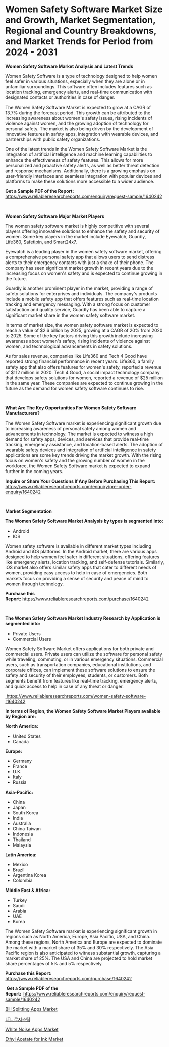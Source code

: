 <p><h1>Women Safety Software Market Size and Growth, Market Segmentation, Regional and Country Breakdowns, and Market Trends for Period from 2024 -  2031</h1></p><p><strong>Women Safety Software Market Analysis and Latest Trends</strong></p>
<p><p>Women Safety Software is a type of technology designed to help women feel safer in various situations, especially when they are alone or in unfamiliar surroundings. This software often includes features such as location tracking, emergency alerts, and real-time communication with designated contacts or authorities in case of danger.</p><p>The Women Safety Software Market is expected to grow at a CAGR of 13.7% during the forecast period. This growth can be attributed to the increasing awareness about women's safety issues, rising incidents of violence against women, and the growing adoption of technology for personal safety. The market is also being driven by the development of innovative features in safety apps, integration with wearable devices, and partnerships with public safety organizations.</p><p>One of the latest trends in the Women Safety Software Market is the integration of artificial intelligence and machine learning capabilities to enhance the effectiveness of safety features. This allows for more personalized and proactive safety alerts, as well as better threat detection and response mechanisms. Additionally, there is a growing emphasis on user-friendly interfaces and seamless integration with popular devices and platforms to make these solutions more accessible to a wider audience.</p></p>
<p><strong>Get a Sample PDF of the Report:&nbsp;</strong> <a href="https://www.reliableresearchreports.com/enquiry/request-sample/1640242">https://www.reliableresearchreports.com/enquiry/request-sample/1640242</a></p>
<p>&nbsp;</p>
<p><strong>Women Safety Software Major Market Players</strong></p>
<p><p>The women safety software market is highly competitive with several players offering innovative solutions to enhance the safety and security of women. Some key players in the market include Eyewatch, Guardly, Life360, Safetipin, and Smart24x7.</p><p>Eyewatch is a leading player in the women safety software market, offering a comprehensive personal safety app that allows users to send distress alerts to their emergency contacts with just a shake of their phone. The company has seen significant market growth in recent years due to the increasing focus on women's safety and is expected to continue growing in the future.</p><p>Guardly is another prominent player in the market, providing a range of safety solutions for enterprises and individuals. The company's products include a mobile safety app that offers features such as real-time location tracking and emergency messaging. With a strong focus on customer satisfaction and quality service, Guardly has been able to capture a significant market share in the women safety software market.</p><p>In terms of market size, the women safety software market is expected to reach a value of $2.6 billion by 2025, growing at a CAGR of 20% from 2020 to 2025. Some of the key factors driving this growth include increasing awareness about women's safety, rising incidents of violence against women, and technological advancements in safety solutions.</p><p>As for sales revenue, companies like Life360 and Tech 4 Good have reported strong financial performance in recent years. Life360, a family safety app that also offers features for women's safety, reported a revenue of $112 million in 2020. Tech 4 Good, a social impact technology company that develops safety solutions for women, reported a revenue of $25 million in the same year. These companies are expected to continue growing in the future as the demand for women safety software continues to rise.</p></p>
<p>&nbsp;</p>
<p><strong>What Are The Key Opportunities For Women Safety Software Manufacturers?</strong></p>
<p><p>The Women Safety Software market is experiencing significant growth due to increasing awareness of personal safety among women and advancements in technology. The market is expected to witness a high demand for safety apps, devices, and services that provide real-time tracking, emergency assistance, and location-based alerts. The adoption of wearable safety devices and integration of artificial intelligence in safety applications are some key trends driving the market growth. With the rising focus on women's safety and the growing number of women in the workforce, the Women Safety Software market is expected to expand further in the coming years.</p></p>
<p><strong>Inquire or Share Your Questions If Any Before Purchasing This Report:</strong> <a href="https://www.reliableresearchreports.com/enquiry/pre-order-enquiry/1640242">https://www.reliableresearchreports.com/enquiry/pre-order-enquiry/1640242</a></p>
<p>&nbsp;</p>
<p><strong>Market Segmentation</strong></p>
<p><strong>The Women Safety Software Market Analysis by types is segmented into:</strong></p>
<p><ul><li>Android</li><li>IOS</li></ul></p>
<p><p>Women safety software is available in different market types including Android and iOS platforms. In the Android market, there are various apps designed to help women feel safer in different situations, offering features like emergency alerts, location tracking, and self-defense tutorials. Similarly, iOS market also offers similar safety apps that cater to different needs of women, providing easy access to help in case of emergencies. Both markets focus on providing a sense of security and peace of mind to women through technology.</p></p>
<p><strong>Purchase this Report:&nbsp;</strong><a href="https://www.reliableresearchreports.com/purchase/1640242">https://www.reliableresearchreports.com/purchase/1640242</a></p>
<p>&nbsp;</p>
<p><strong>The Women Safety Software Market Industry Research by Application is segmented into:</strong></p>
<p><ul><li>Private Users</li><li>Commercial Users</li></ul></p>
<p><p>Women Safety Software Market offers applications for both private and commercial users. Private users can utilize the software for personal safety while traveling, commuting, or in various emergency situations. Commercial users, such as transportation companies, educational institutions, and corporate offices, can implement these software solutions to ensure the safety and security of their employees, students, or customers. Both segments benefit from features like real-time tracking, emergency alerts, and quick access to help in case of any threat or danger.</p></p>
<p><a href="https://www.reliableresearchreports.com/women-safety-software-r1640242">&nbsp;https://www.reliableresearchreports.com/women-safety-software-r1640242</a></p>
<p><strong>In terms of Region, the Women Safety Software Market Players available by Region are:</strong></p>
<p>
    <p> <strong> North America: </strong>
        <ul>
            <li>United States</li>
            <li>Canada</li>
        </ul>
        </p> 
    <p> <strong> Europe: </strong>
        <ul>
            <li>Germany</li>
            <li>France</li>
            <li>U.K.</li>
            <li>Italy</li>
            <li>Russia</li>
        </ul>
        </p> 
    <p> <strong> Asia-Pacific: </strong>
        <ul>
            <li>China</li>
            <li>Japan</li>
            <li>South Korea</li>
            <li>India</li>
            <li>Australia</li>
            <li>China Taiwan</li>
            <li>Indonesia</li>
            <li>Thailand</li>
            <li>Malaysia</li>
        </ul>
        </p> 
    <p> <strong> Latin America: </strong>
        <ul>
            <li>Mexico</li>
            <li>Brazil</li>
            <li>Argentina Korea</li>
            <li>Colombia</li>
        </ul>
        </p> 
    <p> <strong> Middle East & Africa: </strong>
        <ul>
            <li>Turkey</li>
            <li>Saudi</li>
            <li>Arabia</li>
            <li>UAE</li>
            <li>Korea</li>
        </ul>
    </p>
    </p>
<p><p>The Women Safety Software market is experiencing significant growth in regions such as North America, Europe, Asia Pacific, USA, and China. Among these regions, North America and Europe are expected to dominate the market with a market share of 35% and 30% respectively. The Asia Pacific region is also anticipated to witness substantial growth, capturing a market share of 25%. The USA and China are projected to hold market share percentages of 5% and 5% respectively.</p></p>
<p><strong>Purchase this Report: </strong><a href="https://www.reliableresearchreports.com/purchase/1640242">https://www.reliableresearchreports.com/purchase/1640242</a></p>
<p>&nbsp;<strong>Get a Sample PDF of the Report:&nbsp;&nbsp;</strong><a href="https://www.reliableresearchreports.com/enquiry/request-sample/1640242">https://www.reliableresearchreports.com/enquiry/request-sample/1640242</a></p>
<p><strong></strong></p>
<p><p><a href="https://github.com/kufem1/Market-Research-Report-List-2/blob/main/bill-splitting-apps-market.md">Bill Splitting Apps Market</a></p><p><a href="https://github.com/chupp85/Market-Research-Report-List-1/blob/main/342934048905.md">LTL 로지스틱</a></p><p><a href="https://github.com/kosella/Market-Research-Report-List-3/blob/main/white-noise-apps-market.md">White Noise Apps Market</a></p><p><a href="https://issuu.com/reportprime-2/docs/ethyl-acetate-for-ink-market-size-2030.pptx">Ethyl Acetate for Ink Market</a></p></p>